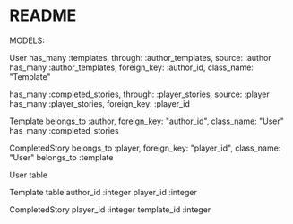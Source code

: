 # README

MODELS:

User
  has_many :templates, through: :author_templates, source: :author
  has_many :author_templates, foreign_key: :author_id, class_name: "Template"

  has_many :completed_stories, through: :player_stories, source: :player
  has_many :player_stories, foreign_key: :player_id

Template
  belongs_to :author, foreign_key: "author_id", class_name: "User"
  has_many :completed_stories

CompletedStory
  belongs_to :player, foreign_key: "player_id", class_name: "User"
  belongs_to :template


User table

Template table
author_id :integer
player_id :integer

CompletedStory
player_id :integer
template_id :integer
